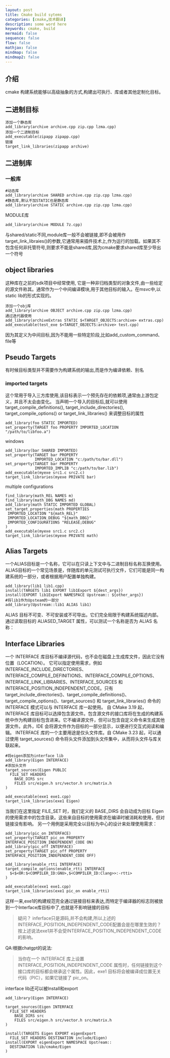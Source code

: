 ```yaml
---
layout: post
title: Cmake build sytems
categories: [cmake,技术翻译]
description: some word here
keywords: cmake, build
mermaid: false
sequence: false
flow: false
mathjax: false
mindmap: false
mindmap2: false
---
```


## 介绍
cmake 构建系统能够以高级抽象的方式,构建出可执行、库或者其他定制化目标。

## 二进制目标
```
添加一个静态库
add_library(archive archive.cpp zip.cpp lzma.cpp)
添加一个二进制目标
add_executable(zipapp zipapp.cpp)
链接
target_link_libraries(zipapp archive)
```

## 二进制库
### 一般库

```
#动态库
add_library(archive SHARED archive.cpp zip.cpp lzma.cpp)
#静态库,默认不加STATIC也是静态库
add_library(archive STATIC archive.cpp zip.cpp lzma.cpp)
```

MODULE库
```
add_library(archive MODULE 7z.cpp)
```
与shared/static不同,module库一般不会被链接,即不会被用作target_link_libraies()的参数,它通常用来插件技术上,作为运行的加载。如果其不包含任何非托管符号,则要求不能是shared库,因为cmake要求shared库至少导出一个符号

## object libraries
这种库在之前的sdk项目中经常使用, 它是一种非归档类型的对象文件,由一些给定的源文件称其。通常作为一个中间编译模块,用于其他目标的输入。在msvc中,以static lib的形式实现的。
```
添加一个obj库
add_library(archive OBJECT archive.cpp zip.cpp lzma.cpp)
通过迭代器使用
add_library(archiveExtras STATIC $<TARGET_OBJECTS:archive> extras.cpp)
add_executable(test_exe $<TARGET_OBJECTS:archive> test.cpp)
```
因为其定义为中间目标,因为不能用一些特定阶段,比如add_custom_command、file等


## Pseudo Targets
有时候目标类型并不需要作为构建系统的输出,而是作为编译依赖、别名

### imported targets
这个常用于导入三方库使用,该目标表示一个预先存在的依赖项,通常由上游包定义，并且不太会由变化。
当声明一个导入的目标后,就可以使用target_compile_definitions(), target_include_directories(), target_compile_options() or target_link_libraries()
来调整目标的属性

```
add_library(foo STATIC IMPORTED)
set_property(TARGET foo PROPERTY IMPORTED_LOCATION "/path/to/libfoo.a")
```
windows
```
add_library(bar SHARED IMPORTED)
set_property(TARGET bar PROPERTY
             IMPORTED_LOCATION "c:/path/to/bar.dll")
set_property(TARGET bar PROPERTY
             IMPORTED_IMPLIB "c:/path/to/bar.lib")
add_executable(myexe src1.c src2.c)
target_link_libraries(myexe PRIVATE bar)
```

 multiple configurations 
 ```
find_library(math_REL NAMES m)
find_library(math_DBG NAMES md)
add_library(math STATIC IMPORTED GLOBAL)
set_target_properties(math PROPERTIES
  IMPORTED_LOCATION "${math_REL}"
  IMPORTED_LOCATION_DEBUG "${math_DBG}"
  IMPORTED_CONFIGURATIONS "RELEASE;DEBUG"
)
add_executable(myexe src1.c src2.c)
target_link_libraries(myexe PRIVATE math)
```

## Alias Targets
一个ALIAS目标是一个名称，它可以在只读上下文中与二进制目标名称互换使用。ALIAS目标的一个常见场景是，伴随库的单元测试可执行文件，它们可能是同一构建系统的一部分，或者根据用户配置单独构建。
```
add_library(lib1 lib1.cpp)
install(TARGETS lib1 EXPORT lib1Export ${dest_args})
install(EXPORT lib1Export NAMESPACE Upstream:: ${other_args})
#将lib1作为Upsteam的一部分
add_library(Upstream::lib1 ALIAS lib1)
```

ALIAS 目标不可变、不可安装或不可导出。它们完全局限于构建系统描述内部。通过读取目标的 ALIASED_TARGET 属性，可以测试一个名称是否为 ALIAS 名称：

## Interface Libraries

一个 INTERFACE 库目标不编译源代码，也不会在磁盘上生成库文件，因此它没有位置（LOCATION）。
它可以指定使用需求，例如 INTERFACE_INCLUDE_DIRECTORIES、INTERFACE_COMPILE_DEFINITIONS、INTERFACE_COMPILE_OPTIONS、INTERFACE_LINK_LIBRARIES、INTERFACE_SOURCES 和 INTERFACE_POSITION_INDEPENDENT_CODE。只有 target_include_directories()、target_compile_definitions()、target_compile_options()、target_sources() 和 target_link_libraries() 命令的 INTERFACE 模式可以与 INTERFACE 库一起使用。
自 CMake 3.19 起，INTERFACE 库目标可以选择包含源文件。包含源文件的接口库将在生成的构建系统中作为构建目标包含进来。它不编译源文件，但可以包含自定义命令来生成其他源文件。此外，IDE 会将源文件作为目标的一部分显示，以便进行交互式阅读和编辑。
INTERFACE 库的一个主要用途是仅头文件库。自 CMake 3.23 起，可以通过使用 target_sources() 命令将头文件添加到头文件集中，从而将头文件与库关联起来。

```
#将eigen添加为interface lib
add_library(Eigen INTERFACE)
#添加头文件
target_sources(Eigen PUBLIC
  FILE_SET HEADERS
    BASE_DIRS src
    FILES src/eigen.h src/vector.h src/matrix.h
)

add_executable(exe1 exe1.cpp)
target_link_libraries(exe1 Eigen)
```
当我们在这里指定 FILE_SET 时，我们定义的 BASE_DIRS 会自动成为目标 Eigen 的使用需求中的包含目录。这些来自目标的使用需求在编译时被消耗和使用，但对链接没有影响。
另一个用例是采用完全以目标为中心的设计来处理使用需求：
```
add_library(pic_on INTERFACE)
set_property(TARGET pic_on PROPERTY INTERFACE_POSITION_INDEPENDENT_CODE ON)
add_library(pic_off INTERFACE)
set_property(TARGET pic_off PROPERTY INTERFACE_POSITION_INDEPENDENT_CODE OFF)

add_library(enable_rtti INTERFACE)
target_compile_options(enable_rtti INTERFACE
  $<$<OR:$<COMPILER_ID:GNU>,$<COMPILER_ID:Clang>>:-rtti>
)

add_executable(exe1 exe1.cpp)
target_link_libraries(exe1 pic_on enable_rtti)
```
这样一来,exe1的构建规范完全通过链接目标来表达,而特定于编译器的标志则被放到一个Interface库目标中了,也就是不影响链接的目标


> 疑问？
inferface只是源码,并不会构建,所以上述的INTERFACE_POSITION_INDEPENDENT_CODE配置会是在哪里生效的？按上述说法exe1并不会受INTERFACE_POSITION_INDEPENDENT_CODE的影响。

QA:根据chatgpt的说法:

>当你在一个 INTERFACE 库上设置 INTERFACE_POSITION_INDEPENDENT_CODE 属性时，任何链接到这个接口库的目标都会继承这个属性。因此，exe1 目标将会被编译成位置无关代码（PIC），如果它链接了 pic_on。

interface lib还可以被Install和export

```
add_library(Eigen INTERFACE)

target_sources(Eigen INTERFACE
  FILE_SET HEADERS
    BASE_DIRS src
    FILES src/eigen.h src/vector.h src/matrix.h
)

install(TARGETS Eigen EXPORT eigenExport
  FILE_SET HEADERS DESTINATION include/Eigen)
install(EXPORT eigenExport NAMESPACE Upstream::
  DESTINATION lib/cmake/Eigen
)
```